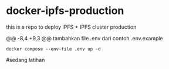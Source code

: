 # docker-ipfs-production
this is a repo to deploy IPFS + IPFS cluster production

@@ -8,4 +9,3 @@ tambahkan file .env dari contoh .env.example
```
docker compose --env-file .env up -d
```

#sedang latihan
